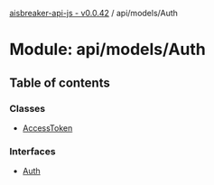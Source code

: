 [aisbreaker-api-js - v0.0.42](../README.md) / api/models/Auth

# Module: api/models/Auth

## Table of contents

### Classes

- [AccessToken](../classes/api_models_Auth.AccessToken.md)

### Interfaces

- [Auth](../interfaces/api_models_Auth.Auth.md)
